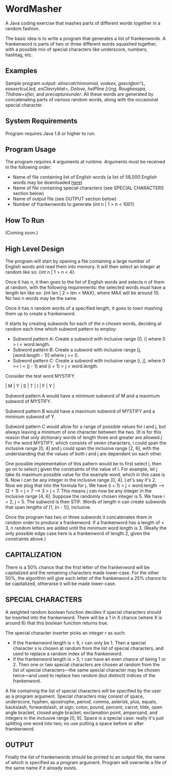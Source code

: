 # WordMasher
A Java coding exercise that mashes parts of different words together in a random fashion.

The basic idea is to write a program that generates a list of frankenwords. A frankenword is parts of two or three different words squashed together, with a possible mix of special characters like underscore, numbers, hashtag, etc. 

## Examples

Sample program output: _alinecatchinnomial, vodeex, gsect@on^L, eassertcuLled, enClavryblat=, Dolove, helPline [r}ng, Roughesspa, Thdraw+sfier,_ and _precaptureunder_. All these words are generated by concatenating parts of various random words, along with the occasional special character.

## System Requirements
Program requires Java 1.8 or higher to run.

## Program Usage
The program requires 4 arguments at runtime. Arguments must be received in the following order:
* Name of file containing list of English words (a list of 58,000 English words may be downloaded [here](http://www.mieliestronk.com/wordlist.html)) 
* Name of file containing special characters (see SPECIAL CHARACTERS section below)
* Name of output file (see OUTPUT section below)
* Number of frankenwords to generate {int n | 1 > n < 1001}

## How To Run
(Coming soon.)

## High Level Design
The program will start by opening a file containing a large number of English words and read them into memory. It will then select an integer at random like so: {int n | 1 > n < 4}. 

Once it has n, it then goes to the list of English words and selects n of them at random, with the following requirements: the selected words must have a length len like so: {int len | 2 > len < MAX}, where MAX will be around 10. No two n words may be the same. 

Once it has n random words of a specified length, it goes to town mashing them up to create a frankenword. 

It starts by creating subwords for each of the n chosen words, deciding at random each time which subword pattern to employ: 

* Subword pattern A: Create a subword with inclusive range [0, i] where 0 > i < word.length.
* Subword pattern B: Create a subword with inclusive range [j, [word.length - 1)] where j >= 0. 
* Subword pattern C: Create a subword with inclusive range [i, j], where 0 >= i < (j - 1) and (i + 1) > j < word.length. 

Consider the test word MYSTIFY. 

| M | Y | S | T | I | F | Y |

Subword pattern A would have a minimum subword of M and a maximum subword of MYSTIFY.

Subword pattern B would have a maximum subword of MYSTIFY and a minimum subword of Y.

Subword pattern C would allow for a range of possible values for i and j, but always leaving a minimum of one character between the two. (It is for this reason that only dictionary words of length three and greater are allowed.) For the word MYSTIFY, which consists of seven characters, i could span the inclusive range [0, 4] and j could span the inclusive range [2, 6], with the understanding that the values of both i and j are dependent on each other. 

One possible implementation of this pattern would be to first select i, then go on to select j given the constraints of the value of i. For example, let j take its maximum possible value for the example word, which in this case is 6. Now i can be any integer in the inclusive range [0, 4]. Let's say it's 2. Now we plug that into the formula for j. We have (i + 1) > j < word.length --> (2 + 1) > j < 7 --> 3 > j < 7. This means j can now be any integer in the inclusive range [4, 6]. Suppose the randomly chosen integer is 5. We have i = 2, j = 5. The subword is then STIF. Words of length n can create subwords that span lengths of [1, (n - 1)], inclusive. 

Once the program has two or three subwords it concatenates them in random order to produce a frankenword. If a frankenword has a length of < 3, n random letters are added until the minimum word length is 3. (Really the only possible edge case here is a frankenword of length 2, given the constraints above.)

## CAPITALIZATION

There is a 50% chance that the first letter of the frankenword will be capitalized and the remaining characters made lower-case. For the other 50%, the algorithm will give each letter of the frankenword a 25% chance to be capitalized, otherwise it will be made lower-case. 

## SPECIAL CHARACTERS

A weighted random boolean function decides if special characters should be inserted into the frankenword. There will be a 1 in X chance (where X is around 6) that this boolean function returns true. 

The special character inserter picks an integer r as such: 
* If the frankenword length is < 6, r can only be 1. Then a special character s is chosen at random from the list of special characters, and used to replace a random index of the frankenword.
* If the frankenword length is > 5, r can have an even chance of being 1 or 2. Then one or two special characters are chosen at random from the list of special characters—the same special character may be chosen twice—and used to replace two random (but distinct) indices of the frankenword. 

A file containing the list of special characters will be specified by the user as a program argument. Special characters may consist of space, underscore, hyphen, apostrophe, period, comma, asterisk, plus, equals, backslash, forwardslash, at sign, colon, pound, percent, carrot, tilde, open angle bracket, closed angle bracket, exclamation point, ampersand, and integers in the inclusive range [0, 9]. Space is a special case: really it's just splitting one word into two; no use putting a space before or after framkenword.

## OUTPUT

Finally the list of frankenwords should be printed to an output file, the name of which is specified as a program argument. Program will overwrite a file of the same name if it already exists.

